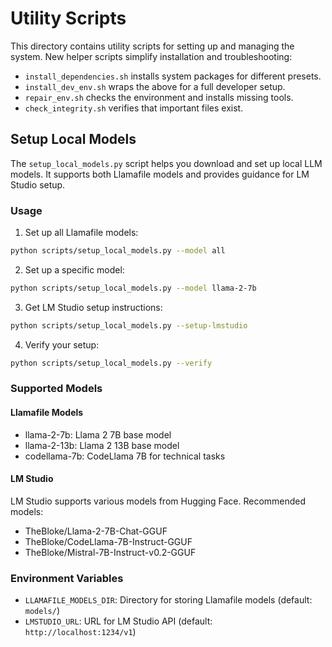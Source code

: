 # Utility Scripts

This directory contains utility scripts for setting up and managing the system.
New helper scripts simplify installation and troubleshooting:

- `install_dependencies.sh` installs system packages for different presets.
- `install_dev_env.sh` wraps the above for a full developer setup.
- `repair_env.sh` checks the environment and installs missing tools.
- `check_integrity.sh` verifies that important files exist.

## Setup Local Models

The `setup_local_models.py` script helps you download and set up local LLM models. It supports both Llamafile models and provides guidance for LM Studio setup.

### Usage

1. Set up all Llamafile models:
```bash
python scripts/setup_local_models.py --model all
```

2. Set up a specific model:
```bash
python scripts/setup_local_models.py --model llama-2-7b
```

3. Get LM Studio setup instructions:
```bash
python scripts/setup_local_models.py --setup-lmstudio
```

4. Verify your setup:
```bash
python scripts/setup_local_models.py --verify
```

### Supported Models

#### Llamafile Models
- llama-2-7b: Llama 2 7B base model
- llama-2-13b: Llama 2 13B base model
- codellama-7b: CodeLlama 7B for technical tasks

#### LM Studio
LM Studio supports various models from Hugging Face. Recommended models:
- TheBloke/Llama-2-7B-Chat-GGUF
- TheBloke/CodeLlama-7B-Instruct-GGUF
- TheBloke/Mistral-7B-Instruct-v0.2-GGUF

### Environment Variables

- `LLAMAFILE_MODELS_DIR`: Directory for storing Llamafile models (default: `models/`)
- `LMSTUDIO_URL`: URL for LM Studio API (default: `http://localhost:1234/v1`)